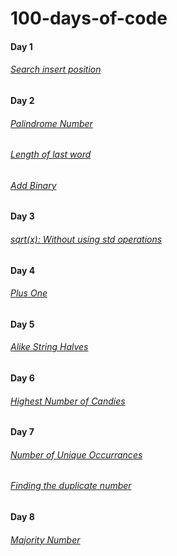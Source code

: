 # 100-days-of-code
#### Day 1 
###### [Search insert position](https://github.com/cupoglee/100-days-of-code/blob/main/Search-Insert-Position%20(Day%201))
#### Day 2 
###### [Palindrome Number](https://github.com/cupoglee/100-days-of-code/blob/main/Palindrome-Number%20(Day%202)) 
###### [Length of last word](https://github.com/cupoglee/100-days-of-code/blob/main/Length-of-the-last-word%20(Day%202))
###### [Add Binary](https://github.com/cupoglee/100-days-of-code/blob/main/Add-Binary%20(Day%202))
#### Day 3
###### [sqrt(x): Without using std operations](https://github.com/cupoglee/100-days-of-code/blob/main/sqrt(x)%20(Day%203))
#### Day 4
###### [Plus One](https://github.com/cupoglee/100-days-of-code/blob/main/Day-4/Plus%20One)
#### Day 5
###### [Alike String Halves](https://github.com/cupoglee/100-days-of-code/blob/main/Day%205/Alike-String-Halves)
#### Day 6
###### [Highest Number of Candies](https://github.com/cupoglee/100-days-of-code/blob/main/Day%206/highest-candies)
#### Day 7
###### [Number of Unique Occurrances](https://github.com/cupoglee/100-days-of-code/blob/main/Day%207/Unique-number-of-occurrances)
###### [Finding the duplicate number](https://github.com/cupoglee/100-days-of-code/blob/main/Day%207/FInding-the-duplicating-number)
#### Day 8
###### [Majority Number](https://github.com/cupoglee/100-days-of-code/blob/main/Day%208/Majority-number)
